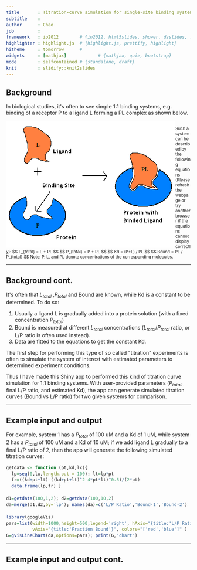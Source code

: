 ```yaml
---
title       : Titration-curve simulation for single-site binding systems
subtitle    : 
author      : Chao
job         : 
framework   : io2012        # {io2012, html5slides, shower, dzslides, ...}
highlighter : highlight.js  # {highlight.js, prettify, highlight}
hitheme     : tomorrow      # 
widgets     : [mathjax]            # {mathjax, quiz, bootstrap}
mode        : selfcontained # {standalone, draft}
knit        : slidify::knit2slides
---
```


## Background

In biological studies, it's often to see simple 1:1 binding systems, e.g. binding of a receptor P to a ligand L forming a PL complex as shown below.

<div style='float:left'> <img src=./binding.png> </div>

<div style='font-size:80%'>
  <br>
  Such a system can be described by the following equations (Please refresh the webpage or try another browser if the equations cannot display correctly):  
  $$ L_{total} = L + PL $$
  $$ P_{total} = P + PL $$
  $$ Kd = (P*L) / PL $$
  $$ Bound = PL / P_{total} $$
  Note: P, L, and PL denote concentrations of the corresponding molecules.
</div>

---

## Background cont.

It's often that $L_{total}$ ,$P_{total}$ and Bound are known, while Kd is a constant to be determined. To do so:  
1. Usually a ligand L is gradually added into a protein solution (with a fixed concentration $P_{total}$)  
2. Bound is measured at different $L_{total}$ concentrations ($L_{total} / P_{total}$ ratio, or L/P ratio is often used instead).  
3. Data are fitted to the equations to get the constant Kd.

The first step for performing this type of so called "titration" experiments is often to simulate the system of interest with estimated parameters to determined experiment conditions.

Thus I have made this Shiny app to performed this kind of titration curve simulation for 1:1 binding systems. With user-provided parameters ($P_{total}$, final L/P ratio, and estimated Kd), the app can generate simulated titration curves (Bound vs L/P ratio) for two given systems for comparison.

---

## Example input and output

For example, system 1 has a $P_{total}$ of 100 uM and a Kd of 1 uM, while system 2 has a $P_{total}$ of 100 uM and a Kd of 10 uM; if we add ligand L gradually to a final L/P ratio of 2, then the app will generate the following simulated titration curves:


```r
getdata <- function (pt,kd,lx){
  lp=seq(0,lx,length.out = 100); lt=lp*pt
  fr=((kd+pt+lt)-((kd+pt+lt)^2-4*pt*lt)^0.5)/(2*pt)
  data.frame(lp,fr) }

d1=getdata(100,1,2); d2=getdata(100,10,2)
da=merge(d1,d2,by='lp'); names(da)=c('L/P Ratio','Bound-1','Bound-2')

library(googleVis)
pars=list(width=1000,height=500,legend='right', hAxis="{title:'L/P Ratio'}",
          vAxis="{title:'Fraction Bound'}", colors="['red','blue']" )
G=gvisLineChart(da,options=pars); print(G,"chart")
```

---

## Example input and output cont.

<!-- LineChart generated in R 3.1.2 by googleVis 0.5.8 package -->
<!-- Wed Feb 11 16:33:38 2015 -->


<!-- jsHeader -->
<script type="text/javascript">
 
// jsData 
function gvisDataLineChartID1bd2222ffe15 () {
var data = new google.visualization.DataTable();
var datajson =
[
 [
 0,
0,
0 
],
[
 0.0202020202,
0.01999795981,
0.01833434325 
],
[
 0.0404040404,
0.03998750927,
0.03660450949 
],
[
 0.06060606061,
0.05996812348,
0.0548075057 
],
[
 0.08080808081,
0.07993923348,
0.07294017682 
],
[
 0.101010101,
0.09990022159,
0.09099919708 
],
[
 0.1212121212,
0.1198504161,
0.1089810612 
],
[
 0.1414141414,
0.1397890855,
0.1268820752 
],
[
 0.1616161616,
0.1597154313,
0.1446983471 
],
[
 0.1818181818,
0.1796285811,
0.1624257777 
],
[
 0.202020202,
0.1995275792,
0.180060051 
],
[
 0.2222222222,
0.219411377,
0.1975966248 
],
[
 0.2424242424,
0.2392788216,
0.2150307217 
],
[
 0.2626262626,
0.2591286427,
0.2323573203 
],
[
 0.2828282828,
0.2789594375,
0.2495711465 
],
[
 0.303030303,
0.2987696538,
0.2666666667 
],
[
 0.3232323232,
0.3185575693,
0.2836380801 
],
[
 0.3434343434,
0.3383212689,
0.3004793143 
],
[
 0.3636363636,
0.3580586173,
0.3171840207 
],
[
 0.3838383838,
0.3777672278,
0.3337455726 
],
[
 0.404040404,
0.3974444245,
0.3501570659 
],
[
 0.4242424242,
0.4170871997,
0.3664113213 
],
[
 0.4444444444,
0.4366921617,
0.3825008909 
],
[
 0.4646464646,
0.4562554749,
0.398418068 
],
[
 0.4848484848,
0.4757727869,
0.4141549004 
],
[
 0.5050505051,
0.4952391432,
0.4297032093 
],
[
 0.5252525253,
0.5146488845,
0.4450546132 
],
[
 0.5454545455,
0.5339955241,
0.4602005567 
],
[
 0.5656565657,
0.5532715998,
0.4751323463 
],
[
 0.5858585859,
0.5724684967,
0.489841192 
],
[
 0.6060606061,
0.5915762327,
0.5043182559 
],
[
 0.6262626263,
0.6105832,
0.5185547071 
],
[
 0.6464646465,
0.6294758522,
0.5325417835 
],
[
 0.6666666667,
0.6482383278,
0.5462708597 
],
[
 0.6868686869,
0.6668519978,
0.5597335206 
],
[
 0.7070707071,
0.6852949247,
0.5729216393 
],
[
 0.7272727273,
0.7035412245,
0.5858274594 
],
[
 0.7474747475,
0.7215603254,
0.5984436785 
],
[
 0.7676767677,
0.7393161283,
0.6107635327 
],
[
 0.7878787879,
0.7567660979,
0.6227808793 
],
[
 0.8080808081,
0.773860346,
0.6344902758 
],
[
 0.8282828283,
0.7905408274,
0.6458870533 
],
[
 0.8484848485,
0.8067408548,
0.6569673816 
],
[
 0.8686868687,
0.8223852411,
0.6677283241 
],
[
 0.8888888889,
0.8373914918,
0.6781678816 
],
[
 0.9090909091,
0.8516725189,
0.6882850221 
],
[
 0.9292929293,
0.8651412633,
0.6980796961 
],
[
 0.9494949495,
0.8777172597,
0.7075528381 
],
[
 0.9696969697,
0.8893345392,
0.7167063517 
],
[
 0.9898989899,
0.8999494822,
0.7255430813 
],
[
 1.01010101,
0.9095467108,
0.7340667701 
],
[
 1.03030303,
0.9181413021,
0.742282006 
],
[
 1.050505051,
0.9257766176,
0.7501941573 
],
[
 1.070707071,
0.9325184399,
0.7578093002 
],
[
 1.090909091,
0.9384471298,
0.76513414 
],
[
 1.111111111,
0.9436497161,
0.7721759291 
],
[
 1.131313131,
0.9482133124,
0.7789423824 
],
[
 1.151515152,
0.9522204759,
0.7854415934 
],
[
 1.171717172,
0.9557464745,
0.7916819519 
],
[
 1.191919192,
0.9588580829,
0.7976720658 
],
[
 1.212121212,
0.9616134307,
0.8034206866 
],
[
 1.232323232,
0.9640624843,
0.8089366413 
],
[
 1.252525253,
0.966247848,
0.8142287695 
],
[
 1.272727273,
0.9682056805,
0.8193058685 
],
[
 1.292929293,
0.9699666048,
0.8241766433 
],
[
 1.313131313,
0.9715565479,
0.8288496648 
],
[
 1.333333333,
0.9729974832,
0.8333333333 
],
[
 1.353535354,
0.9743080703,
0.8376358492 
],
[
 1.373737374,
0.9755041958,
0.841765188 
],
[
 1.393939394,
0.9765994272,
0.8457290819 
],
[
 1.414141414,
0.9776053902,
0.849535005 
],
[
 1.434343434,
0.9785320818,
0.8531901639 
],
[
 1.454545455,
0.9793881294,
0.8567014904 
],
[
 1.474747475,
0.9801810057,
0.8600756389 
],
[
 1.494949495,
0.9809172064,
0.8633189858 
],
[
 1.515151515,
0.9816023986,
0.8664376311 
],
[
 1.535353535,
0.9822415432,
0.8694374022 
],
[
 1.555555556,
0.982838998,
0.8723238596 
],
[
 1.575757576,
0.9833986037,
0.8751023026 
],
[
 1.595959596,
0.9839237559,
0.8777777778 
],
[
 1.616161616,
0.9844174661,
0.8803550864 
],
[
 1.636363636,
0.9848824129,
0.8828387939 
],
[
 1.656565657,
0.9853209861,
0.8852332383 
],
[
 1.676767677,
0.9857353231,
0.8875425402 
],
[
 1.696969697,
0.9861273413,
0.8897706119 
],
[
 1.717171717,
0.9864987645,
0.8919211667 
],
[
 1.737373737,
0.9868511467,
0.8939977283 
],
[
 1.757575758,
0.987185892,
0.8960036401 
],
[
 1.777777778,
0.9875042721,
0.8979420738 
],
[
 1.797979798,
0.9878074408,
0.8998160382 
],
[
 1.818181818,
0.9880964479,
0.9016283877 
],
[
 1.838383838,
0.9883722497,
0.90338183 
],
[
 1.858585859,
0.9886357197,
0.9050789343 
],
[
 1.878787879,
0.9888876569,
0.9067221382 
],
[
 1.898989899,
0.9891287935,
0.9083137551 
],
[
 1.919191919,
0.9893598018,
0.9098559809 
],
[
 1.939393939,
0.9895812999,
0.9113509002 
],
[
 1.95959596,
0.9897938574,
0.9128004924 
],
[
 1.97979798,
0.9899979994,
0.9142066379 
],
[
 2,
0.9901942114,
0.915571123 
] 
];
data.addColumn('number','L/P Ratio');
data.addColumn('number','Bound-1');
data.addColumn('number','Bound-2');
data.addRows(datajson);
return(data);
}
 
// jsDrawChart
function drawChartLineChartID1bd2222ffe15() {
var data = gvisDataLineChartID1bd2222ffe15();
var options = {};
options["allowHtml"] = true;
options["width"] =   1000;
options["height"] =    500;
options["legend"] = "right";
options["hAxis"] = {title:'L/P Ratio'};
options["vAxis"] = {title:'Fraction Bound'};
options["colors"] = ['red','blue'];

    var chart = new google.visualization.LineChart(
    document.getElementById('LineChartID1bd2222ffe15')
    );
    chart.draw(data,options);
    

}
  
 
// jsDisplayChart
(function() {
var pkgs = window.__gvisPackages = window.__gvisPackages || [];
var callbacks = window.__gvisCallbacks = window.__gvisCallbacks || [];
var chartid = "corechart";
  
// Manually see if chartid is in pkgs (not all browsers support Array.indexOf)
var i, newPackage = true;
for (i = 0; newPackage && i < pkgs.length; i++) {
if (pkgs[i] === chartid)
newPackage = false;
}
if (newPackage)
  pkgs.push(chartid);
  
// Add the drawChart function to the global list of callbacks
callbacks.push(drawChartLineChartID1bd2222ffe15);
})();
function displayChartLineChartID1bd2222ffe15() {
  var pkgs = window.__gvisPackages = window.__gvisPackages || [];
  var callbacks = window.__gvisCallbacks = window.__gvisCallbacks || [];
  window.clearTimeout(window.__gvisLoad);
  // The timeout is set to 100 because otherwise the container div we are
  // targeting might not be part of the document yet
  window.__gvisLoad = setTimeout(function() {
  var pkgCount = pkgs.length;
  google.load("visualization", "1", { packages:pkgs, callback: function() {
  if (pkgCount != pkgs.length) {
  // Race condition where another setTimeout call snuck in after us; if
  // that call added a package, we must not shift its callback
  return;
}
while (callbacks.length > 0)
callbacks.shift()();
} });
}, 100);
}
 
// jsFooter
</script>
 
<!-- jsChart -->  
<script type="text/javascript" src="https://www.google.com/jsapi?callback=displayChartLineChartID1bd2222ffe15"></script>
 
<!-- divChart -->
  
<div id="LineChartID1bd2222ffe15" 
  style="width: 1000; height: 500;">
</div>
